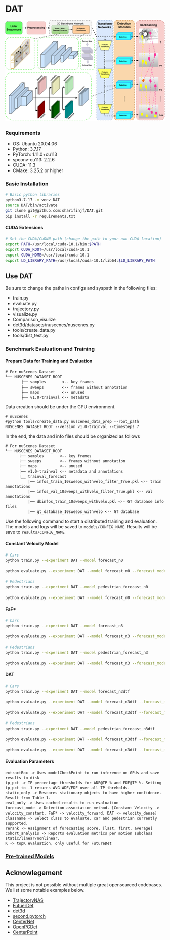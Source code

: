 # DAT
<img src="https://github.com/sharifinjf/DAT/raw/refs/heads/main/docs/pipline.svg" >

### Requirements
- OS: Ubuntu 20.04.06
- Python: 3.7.17 
- PyTorch: 1.11.0+cu113
- spconv-cu113: 2.2.6
- CUDA: 11.3
- CMake: 3.25.2 or higher
### Basic Installation 

```bash
# Basic python libraries
python3.7.17 -m venv DAT
source DAT/bin/activate
git clone git@github.com:sharifinjf/DAT.git
pip install -r requirements.txt
```

#### CUDA Extensions

```bash
# Set the CUDA/CuDNN path (change the path to your own CUDA location) 
export PATH=/usr/local/cuda-10.1/bin:$PATH
export CUDA_ROOT=/usr/local/cuda-10.1
export CUDA_HOME=/usr/local/cuda-10.1
export LD_LIBRARY_PATH=/usr/local/cuda-10.1/lib64:$LD_LIBRARY_PATH
```

## Use DAT
Be sure to change the paths in configs and syspath in the following files:
- train.py
- evaluate.py
- trajectory.py
- visualize.py
- Comparison_visulize
- det3d/datasets/nuscenes/nuscenes.py
- tools/create_data.py
- tools/dist_test.py

### Benchmark Evaluation and Training

#### Prepare Data for Training and Evaluation 

```
# For nuScenes Dataset         
└── NUSCENES_DATASET_ROOT
       ├── samples       <-- key frames
       ├── sweeps        <-- frames without annotation
       ├── maps          <-- unused
       ├── v1.0-trainval <-- metadata
```

Data creation should be under the GPU environment.

```
# nuScenes 
#python tools/create_data.py nuscenes_data_prep --root_path NUSCENES_DATASET_ROOT --version v1.0-trainval --timesteps 7

```

In the end, the data and info files should be organized as follows

```
# For nuScenes Dataset 
└── NUSCENES_DATASET_ROOT
      ├── samples       <-- key frames
      ├── sweeps        <-- frames without annotation
      ├── maps          <-- unused
      |── v1.0-trainval <-- metadata and annotations
      |__ trainval_forecast
          |── infos_train_10sweeps_withvelo_filter_True.pkl <-- train annotations
          |── infos_val_10sweeps_withvelo_filter_True.pkl <-- val annotations
          |── dbinfos_train_10sweeps_withvelo.pkl <-- GT database info files
          |── gt_database_10sweeps_withvelo <-- GT database 
```


Use the following command to start a distributed training and evaluation. The models and logs will be saved to ```models/CONFIG_NAME```. Results will be save to ```results/CONFIG_NAME``` 

#### Constant Velocity Model
```bash
# Cars
python train.py --experiment DAT --model forecast_n0

python evaluate.py --experiment DAT --model forecast_n0 --forecast_mode velocity_constant  --cohort_analysis --extractBox

# Pedestrians
python train.py --experiment DAT --model pedestrian_forecast_n0

python evaluate.py --experiment DAT --model forecast_n0 --forecast_mode velocity_constant  --cohort_analysis --classname pedestrian --extractBox
```

#### FaF*
```bash
# Cars
python train.py --experiment DAT --model forecast_n3

python evaluate.py --experiment DAT --model forecast_n3 --forecast_mode velocity_forward  --cohort_analysis --extractBox

# Pedestrians
python train.py --experiment DAT --model pedestrian_forecast_n3

python evaluate.py --experiment DAT --model forecast_n3 --forecast_mode velocity_forward  --cohort_analysis --classname pedestrian --extractBox
```

#### DAT
```bash
# Cars
python train.py --experiment DAT --model forecast_n3dtf

python evaluate.py --experiment DAT --model forecast_n3dtf --forecast_mode velocity_dense  --cohort_analysis --extractBox

python evaluate.py --experiment DAT --model forecast_n3dtf --forecast_mode velocity_dense  --cohort_analysis --K 5 --eval_only

# Pedestrians
python train.py --experiment DAT --model pedestrian_forecast_n3dtf

python evaluate.py --experiment DAT --model forecast_n3dtf --forecast_mode velocity_dense  --cohort_analysis --classname pedestrian --extractBox

python evaluate.py --experiment DAT --model forecast_n3dtf --forecast_mode velocity_dense  --cohort_analysis --K 5 --classname pedestrian --eval_only

```
#### Evaluation Parameters
```
extractBox -> Uses modelCheckPoint to run inference on GPUs and save results to disk
tp_pct -> TP percentage thresholds for ADE@TP % and FDE@TP %. Setting tp_pct to -1 returns AVG ADE/FDE over all TP threholds.
static_only -> Rescores stationary objects to have higher confidence. Result from Table 1.
eval_only -> Uses cached results to run evaluation
forecast_mode -> Detection association method. [Constant Velocity -> velocity_constant, FaF* -> velocity_forward, DAT -> velocity_dense]
classname -> Select class to evaluate. car and pedestrian currently supported.
rerank -> Assignment of forecasting score. [last, first, average]
cohort_analysis -> Reports evaluation metrics per motion subclass static/linear/nonlinear.
K -> topK evaluation, only useful for FutureDet
```

### [Pre-trained Models](https://drive.google.com/drive/folders/18fvE3MvXQGDThIPs9iFjQMuUJp5_waxp?usp=sharing)

## Acknowlegement
This project is not possible without multiple great opensourced codebases. We list some notable examples below.
* [TrajectoryNAS]((https://github.com/sharifinjf/TrajectoryNAS))
* [FutuerDet](https://github.com/neeharperi/FutureDet/tree/main)
* [det3d](https://github.com/poodarchu/det3d)
* [second.pytorch](https://github.com/traveller59/second.pytorch)
* [CenterNet](https://github.com/xingyizhou/CenterNet) 
* [OpenPCDet](https://github.com/open-mmlab/OpenPCDet)
* [CenterPoint](https://github.com/tianweiy/CenterPoint)


